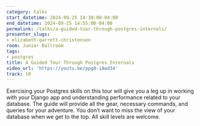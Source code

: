```yaml
---
category: talks
start_datetime: 2024-09-25 14:30:00-04:00
end_datetime: 2024-09-25 14:55:00-04:00
permalink: /talks/a-guided-tour-through-postgres-internals/
presenter_slugs:
- elizabeth-garrett-christensen
room: Junior Ballroom
tags:
- postgres
title: A Guided Tour Through Postgres Internals
video_url: 'https://youtu.be/ppg8-iAwd34'
track: t0
---
```


Exercising your Postgres skills on this tour will give you a leg up in working with your Django app and understanding performance related to your database. The guide will provide all the gear, necessary commands, and queries for your adventure. You don’t want to miss the view of your database when we get to the top. All skill levels are welcome.
